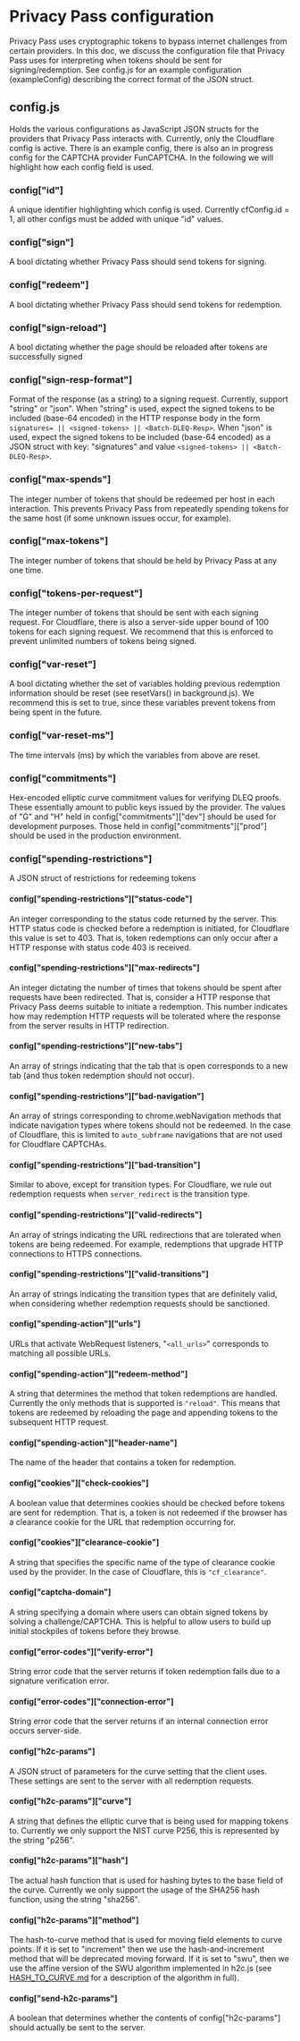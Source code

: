 # Privacy Pass configuration

Privacy Pass uses cryptographic tokens to bypass internet challenges from
certain providers. In this doc, we discuss the configuration file that Privacy
Pass uses for interpreting when tokens should be sent for signing/redemption.
See config.js for an example configuration (exampleConfig) describing the
correct format of the JSON struct.

## config.js

Holds the various configurations as JavaScript JSON structs for the providers
that Privacy Pass interacts with. Currently, only the Cloudflare config is
active. There is an example config, there is also an in progress config for the
CAPTCHA provider FunCAPTCHA. In the following we will highlight how each config
field is used.

### config["id"]

A unique identifier highlighting which config is used. Currently cfConfig.id =
1, all other configs must be added with unique "id" values.

### config["sign"]

A bool dictating whether Privacy Pass should send tokens for signing. 

### config["redeem"]

A bool dictating whether Privacy Pass should send tokens for redemption.

### config["sign-reload"]

A bool dictating whether the page should be reloaded after tokens are
successfully signed

### config["sign-resp-format"]

Format of the response (as a string) to a signing request. Currently, support
"string" or "json". When "string" is used, expect the signed tokens to be
included (base-64 encoded) in the HTTP response body in the form `signatures= ||
<signed-tokens> || <Batch-DLEQ-Resp>`. When "json" is used, expect the signed
tokens to be included (base-64 encoded) as a JSON struct with key: "signatures"
and value `<signed-tokens> || <Batch-DLEQ-Resp>`.

### config["max-spends"]

The integer number of tokens that should be redeemed per host in each
interaction. This prevents Privacy Pass from repeatedly spending tokens for the
same host (if some unknown issues occur, for example).

### config["max-tokens"]

The integer number of tokens that should be held by Privacy Pass at any one
time.

### config["tokens-per-request"]

The integer number of tokens that should be sent with each signing request. For
Cloudflare, there is also a server-side upper bound of 100 tokens for each
signing request. We recommend that this is enforced to prevent unlimited numbers
of tokens being signed.

### config["var-reset"]

A bool dictating whether the set of variables holding previous redemption
information should be reset (see resetVars() in background.js). We recommend
this is set to true, since these variables prevent tokens from being spent in
the future.

### config["var-reset-ms"]

The time intervals (ms) by which the variables from above are reset.

### config["commitments"]

Hex-encoded elliptic curve commitment values for verifying DLEQ proofs. These
essentially amount to public keys issued by the provider. The values of "G" and
"H" held in config["commitments"]["dev"] should be used for development
purposes. Those held in config["commitments"]["prod"] should be used in the
production environment.

### config["spending-restrictions"]

A JSON struct of restrictions for redeeming tokens

#### config["spending-restrictions"]["status-code"]

An integer corresponding to the status code returned by the server. This HTTP
status code is checked before a redemption is initiated, for Cloudflare this
value is set to 403. That is, token redemptions can only occur after a HTTP
response with status code 403 is received.

#### config["spending-restrictions"]["max-redirects"]

An integer dictating the number of times that tokens should be spent after
requests have been redirected. That is, consider a HTTP response that Privacy
Pass deems suitable to initiate a redemption. This number indicates how may
redemption HTTP requests will be tolerated where the response from the server
results in HTTP redirection.

#### config["spending-restrictions"]["new-tabs"]

An array of strings indicating that the tab that is open corresponds to a new
tab (and thus token redemption should not occur).

#### config["spending-restrictions"]["bad-navigation"]

An array of strings corresponding to chrome.webNavigation methods that indicate
navigation types where tokens should not be redeemed. In the case of Cloudflare,
this is limited to `auto_subframe` navigations that are not used for Cloudflare
CAPTCHAs.

#### config["spending-restrictions"]["bad-transition"]

Similar to above, except for transition types. For Cloudflare, we rule out
redemption requests when `server_redirect` is the transition type.

#### config["spending-restrictions"]["valid-redirects"]

An array of strings indicating the URL redirections that are tolerated when
tokens are being redeemed. For example, redemptions that upgrade HTTP
connections to HTTPS connections.

#### config["spending-restrictions"]["valid-transitions"]

An array of strings indicating the transition types that are definitely valid,
when considering whether redemption requests should be sanctioned.

#### config["spending-action"]["urls"]

URLs that activate WebRequest listeners, "`<all_urls>`" corresponds to matching
all possible URLs.

#### config["spending-action"]["redeem-method"]

A string that determines the method that token redemptions are handled.
Currently the only methods that is supported is `"reload"`. This means that
tokens are redeemed by reloading the page and appending tokens to the subsequent
HTTP request.

#### config["spending-action"]["header-name"]

The name of the header that contains a token for redemption.

#### config["cookies"]["check-cookies"]

A boolean value that determines cookies should be checked before tokens are sent
for redemption. That is, a token is not redeemed if the browser has a clearance
cookie for the URL that redemption occurring for.

#### config["cookies"]["clearance-cookie"]

A string that specifies the specific name of the type of clearance cookie used
by the provider. In the case of Cloudflare, this is `"cf_clearance"`.

#### config["captcha-domain"]

A string specifying a domain where users can obtain signed tokens by solving a
challenge/CAPTCHA. This is helpful to allow users to build up initial stockpiles
of tokens before they browse.

#### config["error-codes"]["verify-error"]

String error code that the server returns if token redemption fails due to a
signature verification error.

#### config["error-codes"]["connection-error"]

String error code that the server returns if an internal connection error occurs
server-side.

#### config["h2c-params"]

A JSON struct of parameters for the curve setting that the client uses. These
settings are sent to the server with all redemption requests.

#### config["h2c-params"]["curve"]

A string that defines the elliptic curve that is being used for mapping tokens
to. Currently we only support the NIST curve P256, this is represented by the
string "p256".

#### config["h2c-params"]["hash"]

The actual hash function that is used for hashing bytes to the base field of the
curve. Currently we only support the usage of the SHA256 hash function, using
the string "sha256".

#### config["h2c-params"]["method"]

The hash-to-curve method that is used for moving field elements to curve points.
If it is set to "increment" then we use the hash-and-increment method
that will be deprecated moving forward. If it is set to "swu", then we use the
affine version of the SWU algorithm implemented in h2c.js (see
[HASH_TO_CURVE.md](docs/HASH_TO_CURVE.md) for a description of the algorithm in
full).

#### config["send-h2c-params"]

A boolean that determines whether the contents of config["h2c-params"] should
actually be sent to the server.